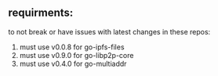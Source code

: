 ## requirments:

to not break or have issues with latest changes in these repos:
1. must use v0.0.8 for go-ipfs-files
2. must use v0.9.0 for go-libp2p-core
3. must use v0.4.0 for go-multiaddr
